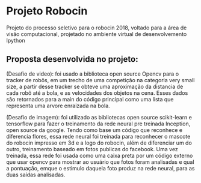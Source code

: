 # Projeto Robocin
Projeto do processo seletivo para o robocin 2018, voltado para a área de visão computacional, projetado no ambiente virtual de desenvolvemento Ipython

## Proposta desenvolvida no projeto:
(Desafio de video): foi usado a biblioteca open source Opencv para o tracker de robôs, em um trecho de uma competição na categoria very small size, a partir desse tracker se obteve uma aproximação da distancia de cada robô até a bola, e as velocidades dos objetos na cena. Esses dados são retornados para a main do código principal como uma lista que representa uma arvore enraizada na bola.


(Desafio de imagem): foi utilizado as bibliotecas open source scikit-learn e tensorflow para fazer o treinamento da rede neural pre treinada Inception, open source da google. Tendo como base um código que reconhece e diferencia flores, essa rede neural foi treinada para reconhecer o mascote do robocin impresso em 3d e a logo do robocin, além de diferenciar um do outro, treinamento baseado em fotos publicas do facebook. Uma vez treinada, essa rede foi usada como uma caixa preta por um código externo que usar opencv para mostrar ao usuário que fotos foram analisadas e qual a pontuação, emque o estimulo daquela foto produz na rede neural, para as duas saídas analisadas.

